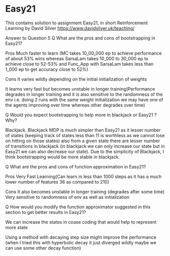 # Easy21
This contains solution to assignment Easy21, in short Reinforcement Learning by David Silver https://www.davidsilver.uk/teaching/

Answer to Question 5
Q What are the pros and cons of bootstrapping in Easy21?

Pros
Much faster to learn (MC takes 10_00_000 ep to achieve performance of about 53% wins whereas
SarsaLam takes 10_000 to 30_000 ep to achieve close to 52-53% and Func_App with SarsaLam takes
less than 1_000 ep to get accuracy close to 52%)

Cons
It varies wildly depending on the initial initialization of weights

It learns very fast but becomes unstable in longer training(Performance degrades in longer training
and it is also sensitive to the randomness of the env i.e. doing 2 runs with the same weight initialization
we may have one of the agents improving over time whereas other degrades over time)

Q Would you expect bootstrapping to help more in blackjack or Easy21 ? Why?

Blackjack. Blackjack MDP is much simpler than Easy21 as it lesser number of states (keeping track of
states less than 11 is worthless as we cannot lose on hitting on those states) also from a given state
there are lesser number of transitions in blackjack (in blackjack we can only increase our state but in 
Easy21 we can also decrease our state). Due to the simplicity of Blackjack, I think bootstrapping would be
more stable in blackjack.

Q What are the pros and cons of function approximation in Easy21?

Pros
Very Fast Learning(Can learn in less than 1000 steps as it has a much lower number of features 36 as compared to 210)

Cons
It also becomes unstable in longer training (degrades after some time)
Very sensitive to randomness of env as well as initialization

Q  How would you modify the function approximator suggested in this section to get better results in Easy21?

We can increase the states in coase coding that would help to represent more state

Using a method with decaying step size might improve the performance (when I tried this with hyperbolic decay
it just diverged wildly maybe we can use some other decay function)
